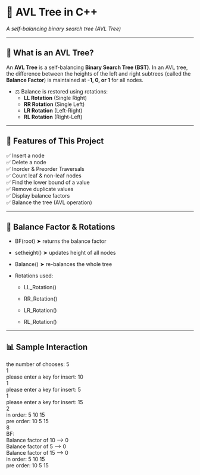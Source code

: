 # 🌳 AVL Tree in C++


*A self-balancing binary search tree (AVL Tree)*

---

## 📘 What is an AVL Tree?

An **AVL Tree** is a self-balancing **Binary Search Tree (BST)**. In an AVL tree, the difference between the heights of the left and right subtrees (called the **Balance Factor**) is maintained at **-1, 0, or 1** for all nodes.

- ⚖️ Balance is restored using rotations:
  - **LL Rotation** (Single Right)
  - **RR Rotation** (Single Left)
  - **LR Rotation** (Left-Right)
  - **RL Rotation** (Right-Left)

---

## 🔧 Features of This Project

✅ Insert a node  
✅ Delete a node  
✅ Inorder & Preorder Traversals  
✅ Count leaf & non-leaf nodes  
✅ Find the lower bound of a value  
✅ Remove duplicate values  
✅ Display balance factors  
✅ Balance the tree (AVL operation)

---
## 📏 Balance Factor & Rotations

- BF(root) ➤ returns the balance factor

- setheight() ➤ updates height of all nodes

- Balance() ➤ re-balances the whole tree

- Rotations used:

  - LL_Rotation()

  - RR_Rotation()

  - LR_Rotation()

  - RL_Rotation()

--- 
## 📊 Sample Interaction

the number of chooses: 5<br>
1<br>
please enter a key for insert: 10<br>
1<br>
please enter a key for insert: 5<br>
1<br>
please enter a key for insert: 15<br>
2<br>
in order: 5 10 15<br>
pre order: 10 5 15<br>
8<br>
BF:<br>
Balance factor of  10 --> 0<br>
Balance factor of  5 --> 0<br>
Balance factor of  15 --> 0<br>
in order: 5 10 15<br>
pre order: 10 5 15<br>






